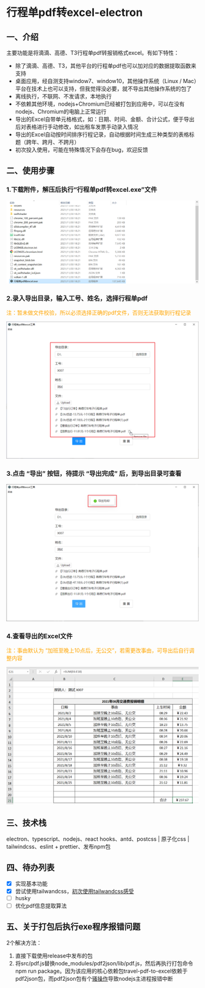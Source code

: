 # 行程单pdf转excel-electron

## 一、介绍
主要功能是将滴滴、高德、T3行程单pdf转报销格式excel。有如下特性：
- 除了滴滴、高德、T3，其他平台的行程单pdf也可以加对应的数据提取函数来支持
- 桌面应用，经自测支持window7、window10，其他操作系统（Linux / Mac）平台在技术上也可以支持，但我觉得没必要，就不导出其他操作系统的包了
- 离线执行，不联网、不发请求，本地执行
- 不依赖其他环境，nodejs+Chromium已经被打包到应用中，可以在没有nodejs、Chromium的电脑上正常运行
- 导出的Excel自带单元格格式，如：日期、时间、金额、合计公式，便于导出后对表格进行手动修改，如出租车发票手动录入情况
- 导出的Excel自动按时间排序行程记录，自动根据时间生成三种类型的表格标题（跨年、跨月、不跨月）
- 初次投入使用，可能在特殊情况下会存在bug，欢迎反馈

## 二、使用步骤
### 1.下载附件，解压后执行“行程单pdf转excel.exe”文件

<img src="assets/readmeImg/目录.png">

### 2.录入导出目录，输入工号、姓名，选择行程单pdf

<span style="color: orange;">注：暂未做文件校验，所以必须选择正确的pdf文件，否则无法获取到行程记录</span>

<img src="assets/readmeImg/界面.png">

### 3.点击 “导出” 按钮，待提示 “导出完成” 后，到导出目录可查看

<img src="assets/readmeImg/完成.png">

### 4.查看导出的Excel文件

<span style="color: orange;">注：事由默认为 “加班至晚上10点后，无公交”，若需更改事由，可导出后自行调整内容</span>

<img src="assets/readmeImg/表格.png">

## 三、技术栈
electron、typescript、nodejs、react hooks、antd、postcss | 原子化css | tailwindcss、eslint + prettier、发布npm包

## 四、待办列表
- [x] 实现基本功能
- [x] 尝试使用tailwandcss，<a href="https://www.yuque.com/u21207555/rcmm3b/ewc6a0">初次使用tailwandcss感受</a>
- [ ] husky
- [ ] 优化pdf信息提取算法

## 五、关于打包后执行exe程序报错问题
2个解决方法：
1. 直接下载使用release中发布的包
2. 将src/pdf.js替换node_modules/pdf2json/lib/pdf.js，然后再执行打包命令npm run package。因为该应用的核心依赖包travel-pdf-to-excel依赖于pdf2json包，而pdf2json包有个<a href="https://github.com/modesty/pdf2json/issues/161">骚操作</a>导致nodejs主进程报错中断
